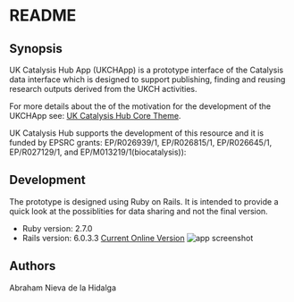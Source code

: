 # README

## Synopsis

UK Catalysis Hub App (UKCHApp) is a prototype interface of the Catalysis data
interface which is designed to support publishing, finding and reusing research
outputs derived from the UKCH activities.

For more details about the of the motivation for the development of the UKCHApp
see: [UK Catalysis Hub Core Theme](https://ukcatalysishub.co.uk/core/).

UK Catalysis Hub supports the development of this resource and it is funded by
EPSRC grants:  EP/R026939/1, EP/R026815/1, EP/R026645/1, EP/R027129/1,
and EP/M013219/1(biocatalysis)):

## Development
The prototype is designed using Ruby on Rails. It is intended to provide a
quick look at the possiblities for data sharing and not the final version.

* Ruby version: 2.7.0
* Rails version: 6.0.3.3
[Current Online Version](http://188.166.149.246/)
![app screenshot](https://github.com/scman1/ukcathubapp/blob/master/previews/proto_app2020b.png)

## Authors

Abraham Nieva de la Hidalga
